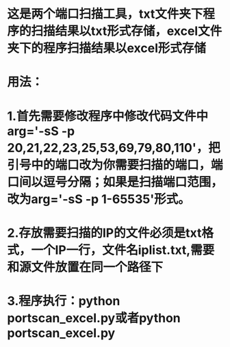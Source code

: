 # 这是两个端口扫描工具，txt文件夹下程序的扫描结果以txt形式存储，excel文件夹下的程序扫描结果以excel形式存储
# 用法：
# 1.首先需要修改程序中修改代码文件中arg='-sS -p 20,21,22,23,25,53,69,79,80,110'，把引号中的端口改为你需要扫描的端口，端口间以逗号分隔；如果是扫描端口范围，改为arg='-sS -p 1-65535'形式。
# 2.存放需要扫描的IP的文件必须是txt格式，一个IP一行，文件名iplist.txt,需要和源文件放置在同一个路径下
# 3.程序执行：python portscan_excel.py或者python portscan_excel.py
